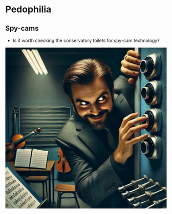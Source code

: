 # Pedophilia

<div id="google_translate_element"></div>
<script type="text/javascript" src="//translate.google.com/translate_a/element.js?cb=googleTranslateElementInit"></script>
<script type="text/javascript">
function googleTranslateElementInit() {
  new google.translate.TranslateElement({pageLanguage: 'en'}, 'google_translate_element');
}
</script>

## Spy-cams

- Is it worth checking the conservatory toilets for spy-cam technology?

![Spy cam installations near children](../content/images/spy-cam-installations.webp)
